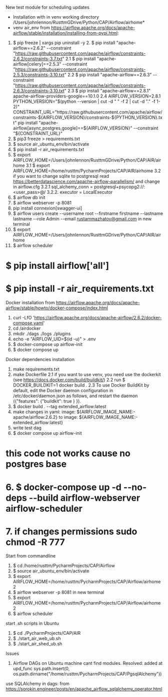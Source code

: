 New test module for scheduling updates


* Installation with in venv 
working directory /Users/johnlennon/RusttmGDrive/Python/CAP/Airflow/airhome* 
* venv air_env
from https://airflow.apache.org/docs/apache-airflow/stable/installation/installing-from-pypi.html:
1. $ pip freeze | xargs pip uninstall -y
   2. $ pip install "apache-airflow==2.6.2" --constraint "https://raw.githubusercontent.com/apache/airflow/constraints-2.6.2/constraints-3.7.txt"
      2.1 $ pip install "apache-airflow[celery]==2.5.3" --constraint "https://raw.githubusercontent.com/apache/airflow/constraints-2.5.3/constraints-3.10.txt"
      2.2 $ pip install "apache-airflow==2.6.3" --constraint "https://raw.githubusercontent.com/apache/airflow/constraints-2.6.3/constraints-3.10.txt"
      2.3 $ pip install "apache-airflow==2.8.1" apache-airflow-providers-google==10.1.0
      2.4 AIRFLOW_VERSION=2.8.1 
            PYTHON_VERSION="$(python --version | cut -d " " -f 2 | cut -d "." -f 1-2)"
            CONSTRAINT_URL="https://raw.githubusercontent.com/apache/airflow/constraints-${AIRFLOW_VERSION}/constraints-${PYTHON_VERSION}.txt"
            pip install "apache-airflow[async,postgres,google]==${AIRFLOW_VERSION}" --constraint "${CONSTRAINT_URL}"
2. $ pip3 freeze > requirements.txt
3. $ source air_ubuntu_env/bin/activate
4. $ pip install -r air_requirements.txt
5. $ export AIRFLOW_HOME=/Users/johnlennon/RusttmGDrive/Python/CAP/AIR/airhome
   3.1 $ export AIRFLOW_HOME=/home/rusttm/PycharmProjects/CAP/AIR/airhome
   3.2 if you want to change sqlite to postgresql read https://betterdatascience.com/apache-airflow-parallelism/ and change in airflow.cfg
      3.2.1 sql_alchemy_conn = postgresql+psycopg2://<user>:<user_pass>@<host>/<db>
      3.2.2. executor = LocalExecutor
6. $ airflow db init 
7. $ airflow webserver -p 8081
8. pip install connexion[swagger-ui]
9. $ airflow users create  --username root --firstname firstname --lastname lastname --role Admin --email rustammazhatov@gmail.com
in new terminal
10. $ export AIRFLOW_HOME=/Users/johnlennon/RusttmGDrive/Python/CAP/AIR/airhome
11. $ airflow scheduler

# $ pip install airflow['all']
# $ pip install -r air_requirements.txt

Docker installation
from https://airflow.apache.org/docs/apache-airflow/stable/howto/docker-compose/index.html
1. curl -LfO 'https://airflow.apache.org/docs/apache-airflow/2.6.2/docker-compose.yaml'
2. cd /airdocker
3. mkdir ./dags ./logs ./plugins
4. echo -e "AIRFLOW_UID=$(id -u)" > .env
5. $ docker-compose up airflow-init
6. $ docker compose up

Docker dependencies installation
1. make requirements.txt
2. make Dockerfile
   2.1 if you want to use venv, you need use the dockerkit (see https://docs.docker.com/build/buildkit/)
   2.2 run  $ DOCKER_BUILDKIT=1 docker build .
   2.3 To use Docker BuildKit by default, edit the Docker daemon configuration in /etc/docker/daemon.json as follows, and restart the daemon ({"features": {"buildkit": true } }).
3. $ docker build . --tag extended_airflow:latest
4. make changes in yaml: image: ${AIRFLOW_IMAGE_NAME:-apache/airflow:2.6.2} to image: ${AIRFLOW_IMAGE_NAME:-extended_airflow:latest}
5. write test dag
6. $ docker compose up airflow-init
# this code not works cause no postgres base
# 6. $ docker-compose up -d --no-deps --build airflow-webserver airflow-scheduler 
# 7. if changes permissions sudo chmod -R 777

Start from commandline
1. $ cd /home/rusttm/PycharmProjects/CAP/Airflow
2. $ source air_ubuntu_env/bin/activate
3. $ export AIRFLOW_HOME=/home/rusttm/PycharmProjects/CAP/Airflow/airhome2
4. $ airflow webserver -p 8081
in new terminal
5. $ export AIRFLOW_HOME=/home/rusttm/PycharmProjects/CAP/Airflow/airhome2
6. $ airflow scheduler

start .sh scripts in Ubuntu
1. $ cd ./PycharmProjects/CAP/AIR
2. $ ./start_air_web_ub.sh
3. $ ./start_air_shed_ub.sh

Issues
1. Airflow DAGs on Ubuntu machine cant find modules. 
Resolved: added at upd_func sys.path.insert(0, os.path.dirname("/home/rusttm/PycharmProjects/CAP/PgsqlAlchemy"))

use SQLAlchemy in dags:
from https://sorokin.engineer/posts/en/apache_airflow_sqlalchemy_operator.html

